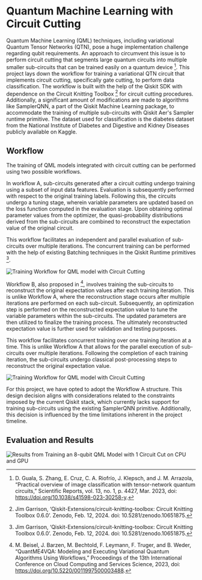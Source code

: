 # Quantum Machine Learning with Circuit Cutting

Quantum Machine Learning (QML) techniques, including variational Quantum Tensor Networks (QTN), pose a huge implementation challenge regarding qubit requirements. An approach to circumvent this issue is to perform circuit cutting that segments large quantum circuits into multiple smaller sub-circuits that can be trained easily on a quantum device [^1]. This project lays down the workflow for training a variational QTN circuit that implements circuit cutting, specifically gate cutting, to perform data classification. The workflow is built with the help of the Qiskit SDK with dependence on the Circuit Knitting Toolbox [^3] for circuit cutting procedures. Additionally, a significant amount of modifications are made to algorithms like SamplerQNN, a part of the Qiskit Machine Learning package, to accommodate the training of multiple sub-circuits with Qiskit Aer's Sampler runtime primitive. The dataset used for classification is the diabetes dataset from the National Institute of Diabetes and Digestive and Kidney Diseases publicly available on Kaggle.

## Workflow

The training of QML models integrated with circuit cutting can be performed using two possible workflows.

In workflow A, sub-circuits generated after a circuit cutting undergo training using a subset of input data features. Evaluation is subsequently performed with respect to the original training labels. Following this, the circuits undergo a tuning stage, wherein variable parameters are updated based on the loss function computed in the evaluation stage. Upon obtaining optimal parameter values from the optimizer, the quasi-probability distributions derived from the sub-circuits are combined to reconstruct the expectation value of the original circuit.

This workflow facilitates an independent and parallel evaluation of sub-circuits over multiple iterations. The concurrent training can be performed with the help of existing Batching techniques in the Qiskit Runtime primitives [^3]. 

<img src="https://github.com/SaashaJoshi/Cut-QTN/blob/main/graphics/Workflow-A.png" alt="Training Workflow for QML model with Circuit Cutting">

Workflow B, also proposed in [^6], involves training the sub-circuits to reconstruct the original expectation values after each training iteration. This is unlike Workflow A, where the reconstruction stage occurs after multiple iterations are performed on each sub-circuit. Subsequently, an optimization step is performed on the reconstructed expectation value to tune the variable parameters within the sub-circuits. The updated parameters are then utilized to finalize the training process. The ultimately reconstructed expectation value is further used for validation and testing purposes.

This workflow facilitates concurrent training over one training iteration at a time. This is unlike Workflow A that allows for the parallel execution of sub-circuits over multiple iterations. Following the completion of each training iteration, the sub-circuits undergo classical post-processing steps to reconstruct the original expectation value.

<img src="https://github.com/SaashaJoshi/Cut-QTN/blob/main/graphics/Workflow-B.png" alt="Training Workflow for QML model with Circuit Cutting">

For this project, we have opted to adopt the Workflow A structure. This design decision aligns with considerations related to the constraints imposed by the current Qiskit stack, which currently lacks support for training sub-circuits using the existing SamplerQNN primitive. Additionally, this decision is influenced by the time limitations inherent in the project timeline.

## Evaluation and Results
<!--
<img src="https://github.com/SaashaJoshi/QML-circuit-cutting/blob/main/graphics/all_forward_time.png" alt="Time Taken to Run One Forward Pass on Different Backends.">


<img src="https://github.com/SaashaJoshi/QML-circuit-cutting/blob/main/graphics/all_backward_time.png" alt="Time Taken to Run One Backward Pass on Different Backends.">
-->

<img src="https://github.com/SaashaJoshi/QML-circuit-cutting/blob/main/graphics/final_results_table.png" alt="Results from Training an 8-qubit QML Model with 1 Circuit Cut on CPU and GPU">

<!--
<div class="image-container">
<img src="https://github.com/SaashaJoshi/QML-circuit-cutting/blob/main/graphics/50-iter-cpu/sub-A.png" alt="Training Loss in 4-qubit sub-circuits (A) on a CPU (50 iterations)">
<img src="https://github.com/SaashaJoshi/QML-circuit-cutting/blob/main/graphics/50-iter-cpu/sub-B.png" alt="Training Loss in 4-qubit sub-circuits (B) on a CPU (50 iterations)">
</div>


<div class="image-container">
<img src="https://github.com/SaashaJoshi/QML-circuit-cutting/blob/main/graphics/50-iter-gpu/sub-A.png" alt="Training Loss in 4-qubit sub-circuits (A) on a GPU (50 iterations)">
<img src="https://github.com/SaashaJoshi/QML-circuit-cutting/blob/main/graphics/50-iter-gpu/sub-B.png" alt="Training Loss in 4-qubit sub-circuits (B) on a GPU (50 iterations)">
</div>

<img src="https://github.com/SaashaJoshi/QML-circuit-cutting/blob/main/graphics/CC_time_to_train.png" alt="Time to Train the QML Model with Circuit Cutting on CPU and GPU">
-->


[^1]: D. Guala, S. Zhang, E. Cruz, C. A. Riofrío, J. Klepsch, and J. M. Arrazola, “Practical overview of image classification with tensor-network quantum circuits,” Scientific Reports, vol. 13, no. 1, p. 4427, Mar. 2023, doi: https://doi.org/10.1038/s41598-023-30258-y.
[^2]: Gadi Aleksandrowicz, ‘Qiskit: An Open-source Framework for Quantum Computing’. Zenodo, Jan. 23, 2019. doi: 10.5281/zenodo.2562111.
[^3]: Jim Garrison, ‘Qiskit-Extensions/circuit-knitting-toolbox: Circuit Knitting Toolbox 0.6.0’. Zenodo, Feb. 12, 2024. doi: 10.5281/zenodo.10651875.
[^4]: L. Brenner, C. Piveteau, and D. Sutter, “Optimal wire cutting with classical communication,” arXiv.org, Feb. 07, 2023. https://arxiv.org/abs/2302.03366
[^5]: Mehmet Akturk, “Diabetes Dataset,” Kaggle.com, 2020. https://www.kaggle.com/datasets/mathchi/diabetes-data-set
[^6]: M. Beisel, J. Barzen, M. Bechtold, F. Leymann, F. Truger, and B. Weder, “QuantME4VQA: Modeling and Executing Variational Quantum Algorithms Using Workflows,” Proceedings of the 13th International Conference on Cloud Computing and Services Science, 2023, doi: https://doi.org/10.5220/0011997500003488.

